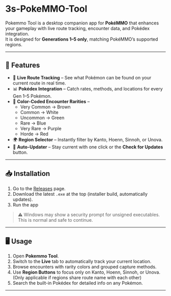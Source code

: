 ﻿# 3s-PokeMMO-Tool

Pokemmo Tool is a desktop companion app for **PokéMMO** that enhances your gameplay with live route tracking, encounter data, and Pokédex integration.  
It is designed for **Generations 1–5 only**, matching PokéMMO’s supported regions.

---

## 🚀 Features
- 📍 **Live Route Tracking** – See what Pokémon can be found on your current route in real time.  
- 📊 **Pokédex Integration** – Catch rates, methods, and locations for every Gen 1–5 Pokémon.  
- 🎨 **Color-Coded Encounter Rarities** –  
  - Very Common → Brown  
  - Common → White  
  - Uncommon → Green  
  - Rare → Blue  
  - Very Rare → Purple  
  - Horde → Red  
- 🌍 **Region Selector** – Instantly filter by Kanto, Hoenn, Sinnoh, or Unova.  
- 🔄 **Auto-Updater** – Stay current with one click or the **Check for Updates** button.  

---

## 📥 Installation
1. Go to the [Releases](https://github.com/muphy09/3s-PokeMMO-Tool/releases) page.  
2. Download the latest `.exe` at the top (installer build, automatically updates).  
3. Run the app  

> ⚠️ Windows may show a security prompt for unsigned executables. This is normal and safe to continue.

---

## 🖥 Usage
1. Open **Pokemmo Tool**.  
2. Switch to the **Live** tab to automatically track your current location.  
3. Browse encounters with rarity colors and grouped capture methods.  
4. Use **Region Buttons** to focus only on Kanto, Hoenn, Sinnoh, or Unova. (Only applicable if regions share route name with each other) 
5. Search the built-in Pokédex for detailed info on any Pokémon.  

---



